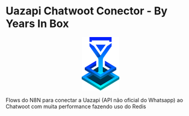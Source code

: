 # Uazapi Chatwoot Conector - By Years In Box
<p align="center">
  <img src="./.github/assets/Logo Years In Box.png" width="100" alt="Logo Years In Box"/>
</p>

Flows do N8N para conectar a Uazapi (API não oficial do Whatsapp) ao Chatwoot com muita performance fazendo uso do Redis
